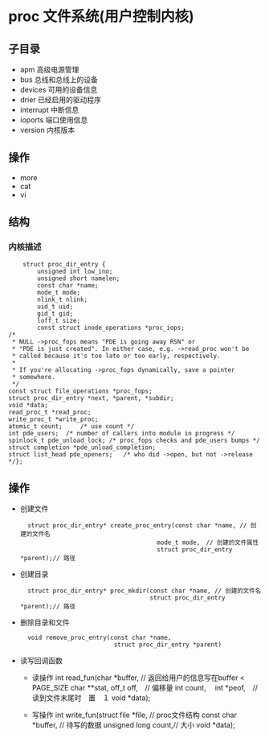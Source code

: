 # proc 文件系统(用户控制内核)
## 子目录
* apm         高级电源管理
* bus         总线和总线上的设备
* devices     可用的设备信息
* drier       已经启用的驱动程序
* interrupt   中断信息
* ioports     端口使用信息
* version     内核版本

## 操作
  * more
  * cat
  * vi

## 结构
### 内核描述


        struct proc_dir_entry {
	        unsigned int low_ino;
	        unsigned short namelen;
	        const char *name;
	        mode_t mode;
	        nlink_t nlink;
	        uid_t uid;
	        gid_t gid;
	        loff_t size;
	        const struct inode_operations *proc_iops;
	/*
	 * NULL ->proc_fops means "PDE is going away RSN" or
	 * "PDE is just created". In either case, e.g. ->read_proc won't be
	 * called because it's too late or too early, respectively.
	 *
	 * If you're allocating ->proc_fops dynamically, save a pointer
	 * somewhere.
	 */
	const struct file_operations *proc_fops;
	struct proc_dir_entry *next, *parent, *subdir;
	void *data;
	read_proc_t *read_proc;
	write_proc_t *write_proc;
	atomic_t count;		/* use count */
	int pde_users;	/* number of callers into module in progress */
	spinlock_t pde_unload_lock; /* proc_fops checks and pde_users bumps */
	struct completion *pde_unload_completion;
	struct list_head pde_openers;	/* who did ->open, but not ->release */};


## 操作
* 创建文件

        struct proc_dir_entry* create_proc_entry(const char *name, // 创建的文件名
                                            mode_t mode,　// 创建的文件属性
                                            struct proc_dir_entry *parent);// 路径

* 创建目录

        struct proc_dir_entry* proc_mkdir(const char *name, // 创建的文件名
                                          struct proc_dir_entry *parent);// 路径
* 删除目录和文件

        void remove_proc_entry(const char *name,
                                struct proc_dir_entry *parent)

* 读写回调函数
  * 读操作
        int read_fun(char *buffer, // 返回给用户的信息写在buffer < PAGE_SIZE
                    char **stat,
                    off_t off,　// 偏移量
                    int count,　
                    int *peof,　//读到文件末尾时　置　１
                    void *data);

  * 写操作
        int write_fun(struct file *file, // proc文件结构
                      const char *buffer, // 待写的数据
                      unsigned long count,// 大小
                      void *data);
